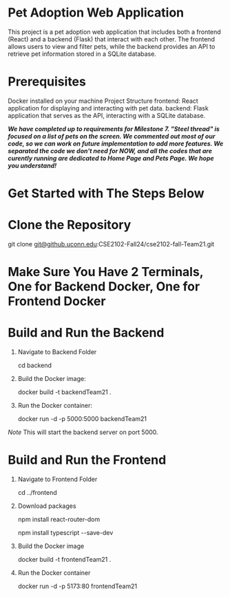 # Pet Adoption Web Application

This project is a pet adoption web application that includes both a frontend (React) and a backend (Flask) that interact with each other. The frontend allows users to view and filter pets, while the backend provides an API to retrieve pet information stored in a SQLite database.

# Prerequisites

Docker installed on your machine
Project Structure
frontend: React application for displaying and interacting with pet data.
backend: Flask application that serves as the API, interacting with a SQLite database.

***We have completed up to requirements for Milestone 7. "Steel thread" is focused on a list of pets on the screen. We commented out most of our code, so we can work on future implementation to add more features. We separated the code we don't need for NOW, and all the codes that are curently running are dedicated to Home Page and Pets Page. We hope you understand!***

# Get Started with The Steps Below

# Clone the Repository
git clone git@github.uconn.edu:CSE2102-Fall24/cse2102-fall-Team21.git 

# Make Sure You Have 2 Terminals, One for Backend Docker, One for Frontend Docker

# Build and Run the Backend
1. Navigate to Backend Folder

   cd backend

2. Build the Docker image:

   docker build -t backendTeam21 .

3. Run the Docker container:

   docker run -d -p 5000:5000 backendTeam21

*Note* This will start the backend server on port 5000.

# Build and Run the Frontend

1. Navigate to Frontend Folder

   cd ../frontend

2. Download packages

   npm install react-router-dom

   npm install typescript --save-dev

3. Build the Docker image

   docker build -t frontendTeam21 .

4. Run the Docker container

   docker run -d -p 5173:80 frontendTeam21
